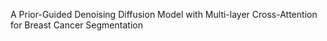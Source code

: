 A Prior-Guided Denoising Diffusion Model with Multi-layer Cross-Attention for Breast Cancer Segmentation